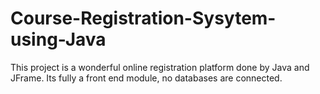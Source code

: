 # Course-Registration-Sysytem-using-Java
This project is a wonderful online registration platform done by Java and JFrame.
Its fully a front end module, no databases are connected.
